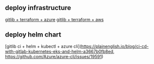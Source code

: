 ## deploy infrastructure
[gitlib + terraform + azure](https://rafaelmedeiros94.medium.com/using-gitlab-to-deploy-terraform-code-in-azure-1d8c839519ea)
[gitlib + terraform + aws](https://about.gitlab.com/releases/2020/04/22/gitlab-12-10-released/#easy-to-configure-aws-deployment-variables)

## deploy helm chart
[gitlib ci + helm + kubectl + azure cli](https://plainenglish.io/blog/ci-cd-with-gitlab-kubernetes-eks-and-helm-a3667b0fb8ed, https://github.com/Azure/azure-cli/issues/19591)